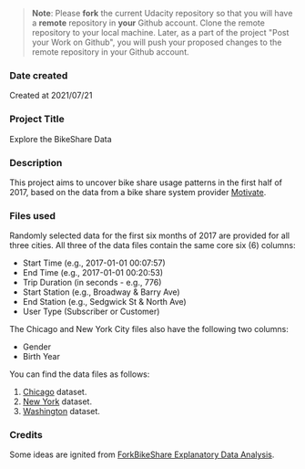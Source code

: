 >**Note**: Please **fork** the current Udacity repository so that you will have a **remote** repository in **your** Github account. Clone the remote repository to your local machine. Later, as a part of the project "Post your Work on Github", you will push your proposed changes to the remote repository in your Github account.

### Date created
Created at 2021/07/21

### Project Title
Explore the BikeShare Data

### Description
This project aims to uncover bike share usage patterns in the first half of 2017, based on the data from a bike share system provider <a href="https://www.motivateco.com/">Motivate</a>.

### Files used
Randomly selected data for the first six months of 2017 are provided for all three cities. All three of the data files contain the same core six (6) columns:

- Start Time (e.g., 2017-01-01 00:07:57)
- End Time (e.g., 2017-01-01 00:20:53)
- Trip Duration (in seconds - e.g., 776)
- Start Station (e.g., Broadway & Barry Ave)
- End Station (e.g., Sedgwick St & North Ave)
- User Type (Subscriber or Customer)


The Chicago and New York City files also have the following two columns:

- Gender
- Birth Year

You can find the data files as follows:
1. <a href='https://video.udacity-data.com/topher/2019/February/5c747ce1_chicago/chicago.csv'>Chicago</a> dataset.
2. <a href='https://video.udacity-data.com/topher/2019/February/5c747d01_new-york-city/new-york-city.csv'>New York</a> dataset.
3. <a href='https://video.udacity-data.com/topher/2019/February/5c747d10_washington/washington.csv'>Washington</a> dataset.

### Credits
Some ideas are ignited from <a href="https://github.com/Alex-YuZ/ForkGoBike-Explanatory-Data-Analysis">ForkBikeShare Explanatory Data Analysis</a>.


